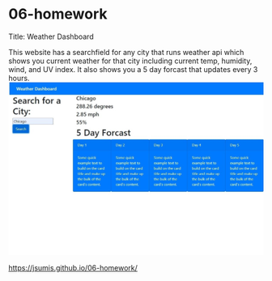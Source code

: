 # 06-homework
Title: Weather Dashboard

This website has a searchfield for any city that runs weather api which shows you current weather for that city including current temp, humidity, wind, and UV index.  It also shows you a 5 day forcast that updates every 3 hours.
<img src="./assets/images/screencap.jpg" alt="screencap from finished live webpage" />

https://jsumis.github.io/06-homework/